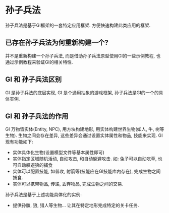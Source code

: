 
# 孙子兵法

孙子兵法是基于GI框架的一套特定应用框架. 方便快速构建此类应用的框架.

## 已存在孙子兵法为何重新构建一个?

并不是重新构建一个孙子兵法, 而是借助孙子兵法原型使用GI的一些示例教程, 也通过示例教程来验证GI的相关特性.

## GI 和 孙子兵法区别

GI 是孙子兵法的底层实现, GI 是个通用抽象的游戏框架,  孙子兵法是GI的一个的具体实例.

## GI 和 孙子兵法的作用

GI 万物皆实体(Entity, NPC), 用方块构建地形, 用实体构建世界生物(如人, 牛, 树等生物). 生物之间会存在差异, 
这些差异会通过设置实体属性和物品, 技能来实现. GI 现有功能如下:

- 实体具体化生物(设置模型文件等基本属性即可)
- 实体指定区域随机活动, 自动攻击, 和自动躲避攻击. 如: 兔子可以自动吃草, 也可自动躲避狼的捕食
- 实体可以配置技能, 如普攻, 射箭等(技能应在GI技能库内存在), 完成生物之间捕食.
- 实体可以携带物品, 传递, 丢弃物品, 完成生物之间的交易.

孙子兵法是基于上述功能具体化的实例:

- 提供孙膑, 狼, 猎人等生物... 让其在特定地形完成特定的关卡任务.